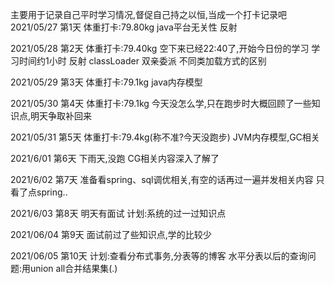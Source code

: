 主要用于记录自己平时学习情况,督促自己持之以恒,当成一个打卡记录吧
2021/05/27 第1天
体重打卡:79.80kg
java平台无关性 反射 

2021/05/28 第2天
体重打卡:79.40kg
空下来已经22:40了,开始今日份的学习
学习时间约1小时 
反射 classLoader 双亲委派 不同类加载方式的区别

2021/05/29 第3天
体重打卡:79.1kg
java内存模型

2021/05/30 第4天
体重打卡:79.1kg
今天没怎么学,只在跑步时大概回顾了一些知识点,明天争取补回来

2021/05/31 第5天
体重打卡:79.4kg(称不准?今天没跑步)
JVM内存模型,GC相关

2021/6/01 第6天
下雨天,没跑
CG相关内容深入了解了

2021/6/02 第7天
准备看spring、sql调优相关,有空的话再过一遍并发相关内容
只看了点spring..

2021/6/03 第8天
明天有面试
计划:系统的过一过知识点

2021/06/04 第9天
面试前过了些知识点,学的比较少

2021/06/05 第10天
计划:查看分布式事务,分表等的博客
水平分表以后的查询问题:用union all合并结果集(.)
